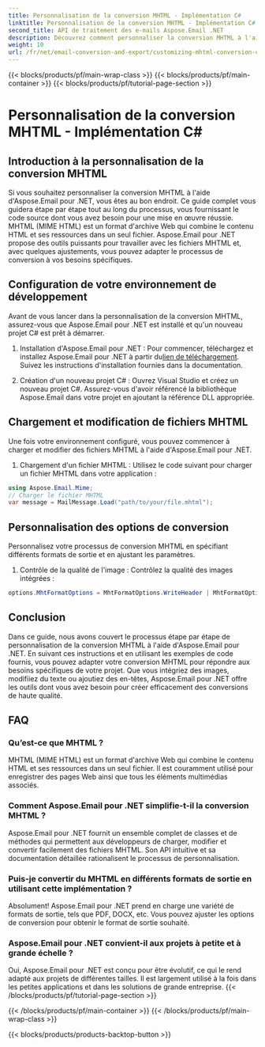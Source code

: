 ```yaml
---
title: Personnalisation de la conversion MHTML - Implémentation C#
linktitle: Personnalisation de la conversion MHTML - Implémentation C#
second_title: API de traitement des e-mails Aspose.Email .NET
description: Découvrez comment personnaliser la conversion MHTML à l'aide d'Aspose.Email pour .NET. Guide étape par étape avec le code source C#.
weight: 10
url: /fr/net/email-conversion-and-export/customizing-mhtml-conversion-csharp-implementation/
---
```


{{< blocks/products/pf/main-wrap-class >}}
{{< blocks/products/pf/main-container >}}
{{< blocks/products/pf/tutorial-page-section >}}

# Personnalisation de la conversion MHTML - Implémentation C#


## Introduction à la personnalisation de la conversion MHTML

Si vous souhaitez personnaliser la conversion MHTML à l'aide d'Aspose.Email pour .NET, vous êtes au bon endroit. Ce guide complet vous guidera étape par étape tout au long du processus, vous fournissant le code source dont vous avez besoin pour une mise en œuvre réussie. MHTML (MIME HTML) est un format d'archive Web qui combine le contenu HTML et ses ressources dans un seul fichier. Aspose.Email pour .NET propose des outils puissants pour travailler avec les fichiers MHTML et, avec quelques ajustements, vous pouvez adapter le processus de conversion à vos besoins spécifiques.

## Configuration de votre environnement de développement

Avant de vous lancer dans la personnalisation de la conversion MHTML, assurez-vous que Aspose.Email pour .NET est installé et qu'un nouveau projet C# est prêt à démarrer.

1. Installation d'Aspose.Email pour .NET :
Pour commencer, téléchargez et installez Aspose.Email pour .NET à partir du[lien de téléchargement](https://releases.aspose.com/email/net). Suivez les instructions d'installation fournies dans la documentation.

2. Création d'un nouveau projet C# :
Ouvrez Visual Studio et créez un nouveau projet C#. Assurez-vous d'avoir référencé la bibliothèque Aspose.Email dans votre projet en ajoutant la référence DLL appropriée.

## Chargement et modification de fichiers MHTML

Une fois votre environnement configuré, vous pouvez commencer à charger et modifier des fichiers MHTML à l'aide d'Aspose.Email pour .NET.

1. Chargement d'un fichier MHTML :
Utilisez le code suivant pour charger un fichier MHTML dans votre application :

```csharp
using Aspose.Email.Mime;
// Charger le fichier MHTML
var message = MailMessage.Load("path/to/your/file.mhtml");
```

## Personnalisation des options de conversion

Personnalisez votre processus de conversion MHTML en spécifiant différents formats de sortie et en ajustant les paramètres.

1. Contrôle de la qualité de l'image :
Contrôlez la qualité des images intégrées :

```csharp
options.MhtFormatOptions = MhtFormatOptions.WriteHeader | MhtFormatOptions.HideExtraPrintHeader;
```

## Conclusion

Dans ce guide, nous avons couvert le processus étape par étape de personnalisation de la conversion MHTML à l'aide d'Aspose.Email pour .NET. En suivant ces instructions et en utilisant les exemples de code fournis, vous pouvez adapter votre conversion MHTML pour répondre aux besoins spécifiques de votre projet. Que vous intégriez des images, modifiiez du texte ou ajoutiez des en-têtes, Aspose.Email pour .NET offre les outils dont vous avez besoin pour créer efficacement des conversions de haute qualité.

## FAQ

### Qu’est-ce que MHTML ?

MHTML (MIME HTML) est un format d'archive Web qui combine le contenu HTML et ses ressources dans un seul fichier. Il est couramment utilisé pour enregistrer des pages Web ainsi que tous les éléments multimédias associés.

### Comment Aspose.Email pour .NET simplifie-t-il la conversion MHTML ?

Aspose.Email pour .NET fournit un ensemble complet de classes et de méthodes qui permettent aux développeurs de charger, modifier et convertir facilement des fichiers MHTML. Son API intuitive et sa documentation détaillée rationalisent le processus de personnalisation.

### Puis-je convertir du MHTML en différents formats de sortie en utilisant cette implémentation ?

Absolument! Aspose.Email pour .NET prend en charge une variété de formats de sortie, tels que PDF, DOCX, etc. Vous pouvez ajuster les options de conversion pour obtenir le format de sortie souhaité.

### Aspose.Email pour .NET convient-il aux projets à petite et à grande échelle ?

Oui, Aspose.Email pour .NET est conçu pour être évolutif, ce qui le rend adapté aux projets de différentes tailles. Il est largement utilisé à la fois dans les petites applications et dans les solutions de grande entreprise.
{{< /blocks/products/pf/tutorial-page-section >}}

{{< /blocks/products/pf/main-container >}}
{{< /blocks/products/pf/main-wrap-class >}}

{{< blocks/products/products-backtop-button >}}
